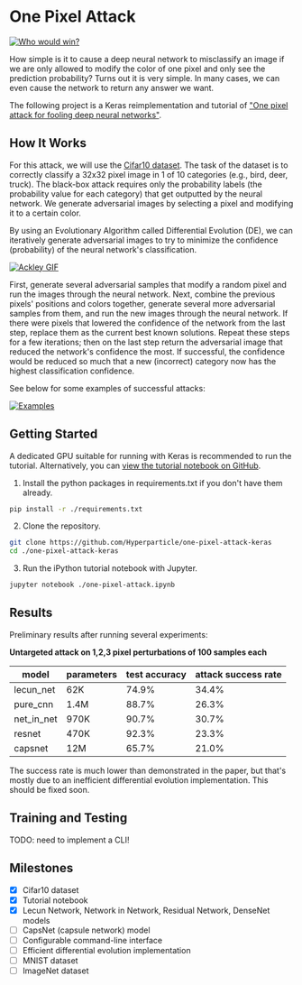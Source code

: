 # One Pixel Attack

[![Who would win?](images/who-would-win.jpg "one thicc boi that's who")](https://www.reddit.com/r/ProgrammerHumor/comments/79g0m6/one_pixel_attack_for_fooling_deep_neural_networks/?ref=share&ref_source=link)

How simple is it to cause a deep neural network to misclassify an image if we are only allowed to modify the color of one pixel and only see the prediction probability? Turns out it is very simple. In many cases, we can even cause the network to return any answer we want.

The following project is a Keras reimplementation and tutorial of ["One pixel attack for fooling deep neural networks"](https://arxiv.org/abs/1710.08864).

## How It Works

For this attack, we will use the [Cifar10 dataset](https://www.cs.toronto.edu/~kriz/cifar.html). The task of the dataset is to correctly classify a 32x32 pixel image in 1 of 10 categories (e.g., bird, deer, truck). The black-box attack requires only the probability labels (the probability value for each category) that get outputted by the neural network. We generate adversarial images by selecting a pixel and modifying it to a certain color.

By using an Evolutionary Algorithm called Differential Evolution (DE), we can iteratively generate adversarial images to try to minimize the confidence (probability) of the neural network's classification.

[![Ackley GIF](images/Ackley.gif)](https://en.wikipedia.org/wiki/Differential_evolution)

First, generate several adversarial samples that modify a random pixel and run the images through the neural network. Next, combine the previous pixels' positions and colors together, generate several more adversarial samples from them, and run the new images through the neural network. If there were pixels that lowered the confidence of the network from the last step, replace them as the current best known solutions. Repeat these steps for a few iterations; then on the last step return the adversarial image that reduced the network's confidence the most. If successful, the confidence would be reduced so much that a new (incorrect) category now has the highest classification confidence.

See below for some examples of successful attacks:

[![Examples](images/pred.png "thicc indeed")](one-pixel-attack.ipynb)

## Getting Started

A dedicated GPU suitable for running with Keras is recommended to run the tutorial. Alternatively, you can [view the tutorial notebook on GitHub](one-pixel-attack.ipynb).

1. Install the python packages in requirements.txt if you don't have them already.

```bash
pip install -r ./requirements.txt
```

2. Clone the repository.

```bash
git clone https://github.com/Hyperparticle/one-pixel-attack-keras
cd ./one-pixel-attack-keras
```

3. Run the iPython tutorial notebook with Jupyter.

```bash
jupyter notebook ./one-pixel-attack.ipynb
```

## Results

Preliminary results after running several experiments:

**Untargeted attack on 1,2,3 pixel perturbations of 100 samples each**

| model      | parameters | test accuracy | attack success rate  |
| ---------- | ---------- | ------------- | -------------------- |
| lecun_net  | 62K        | 74.9%         | 34.4%                |
| pure_cnn   | 1.4M       | 88.7%         | 26.3%                |
| net_in_net | 970K       | 90.7%         | 30.7%                |
| resnet     | 470K       | 92.3%         | 23.3%                |
| capsnet    | 12M        | 65.7%         | 21.0%                |

The success rate is much lower than demonstrated in the paper, but that's mostly due to an inefficient differential evolution implementation. This should be fixed soon.

## Training and Testing

TODO: need to implement a CLI!

## Milestones

- [x] Cifar10 dataset
- [x] Tutorial notebook
- [x] Lecun Network, Network in Network, Residual Network, DenseNet models
- [ ] CapsNet (capsule network) model
- [ ] Configurable command-line interface
- [ ] Efficient differential evolution implementation
- [ ] MNIST dataset
- [ ] ImageNet dataset
